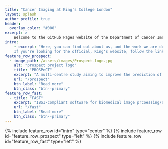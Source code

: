 ```yaml
---
title: "Cancer Imaging at King's College London"
layout: splash
author_profile: true
header:
  overlay_color: "#000"
excerpt: >
    Welcome to the GitHub Pages website of the Department of Cancer Imaging, in the School of Biomedical Engineering and Imaging Sciences, King's College London. 
intro:
    - excerpt: "Here, you can find out about us, and the work we are doing.<br>
    If you're looking for the official, King's website, follow the link at the bottom."
feature_row_prospect:
  - image_path: /assets/images/Prospect-logo.jpg
    alt: "prospect project logo"
    title: "PROSPeCT"
    excerpt: "A multi-centre study aiming to improve the prediction of metastatic disease in primary colorectal cancer."
    url: "/prospect"
    btn_label: "Read more"
    btn_class: "btn--primary"
feature_row_fast:
  - title: "FAST"
    excerpt: "IBSI-compliant software for biomedical image prcoessing/analysis and radiomics."
    url: "/fast"
    btn_label: "Read more"
    btn_class: "btn--primary"
---
```


{% include feature_row id="intro" type="center" %}
{% include feature_row id="feature_row_prospect" type="left" %}
{% include feature_row id="feature_row_fast" type="left" %}
